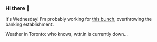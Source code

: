 ### Hi there :wave:

It's Wednesday! I'm probably working for [this bunch](https://github.com/kohofinancial), overthrowing the banking establishment.

Weather in Toronto: who knows, wttr.in is currently down...
